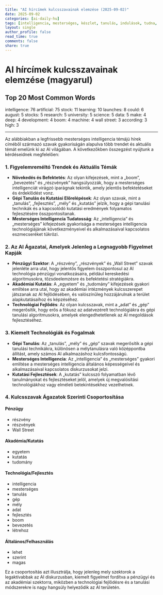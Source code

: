 ```yaml
---
title: "AI hírcímek kulcsszavainak elemzése (2025-09-02)"
date: 2025-09-02
categories: [ai-daily-hu]
tags: [intelligencia, mesterséges, készlet, tanulás, indulások, tudna, augusztus, részvények, kutatás, egyetem, tudomány, adat, készít, mély, fejlesztés, boom, gép, wall street, szerint, magas]
layout: single
author_profile: false
read_time: true
comments: false
share: true
---
```


# AI hírcímek kulcsszavainak elemzése (magyarul)

## Top 20 Most Common Words

intelligence: 76
artificial: 75
stock: 11
learning: 10
launches: 8
could: 6
august: 5
stocks: 5
research: 5
university: 5
science: 5
data: 5
make: 4
deep: 4
development: 4
boom: 4
machine: 4
wall street: 3
according: 3
high: 3

---

Az alábbiakban a legfrissebb mesterséges intelligencia témájú hírek címéből származó szavak gyakoriságán alapulva több trendet és aktuális témát emelünk ki az AI világában. A következőkben összegzést nyújtunk a kérdéseidnek megfelelően:

### 1. Figyelemreméltó Trendek és Aktuális Témák
- **Növekedés és Befektetés**: Az olyan kifejezések, mint a „boom”, „bevezetés” és „részvények” hangsúlyozzák, hogy a mesterséges intelligenciát virágzó iparágnak tekintik, amely jelentős befektetéseket és érdeklődést vonz.
- **Gépi Tanulás és Kutatási Előrelépések**: Az olyan szavak, mint a „tanulás”, „fejlesztés”, „mély” és „kutatás” jelzik, hogy a gépi tanulási technikák és a kapcsolódó kutatási eredmények folyamatos fejlesztésére összpontosítanak.
- **Mesterséges Intelligencia Tudatosság**: Az „intelligencia” és „mesterséges” kifejezések gyakorisága a mesterséges intelligencia technológiájának következményeivel és alkalmazásaival kapcsolatos eszmecseréket tükrözi.

### 2. Az AI Ágazatai, Amelyek Jelenleg a Legnagyobb Figyelmet Kapják
- **Pénzügyi Szektor**: A „részvény”, „részvények” és „Wall Street” szavak jelenléte arra utal, hogy jelentős figyelem összpontosul az AI technológia pénzügyi vonatkozásaira, például kereskedési algoritmusokra, tőzsdeelemzésre és befektetési stratégiákra.
- **Akadémiai Kutatás**: A „egyetem” és „tudomány” kifejezések gyakori említése arra utal, hogy az akadémiai intézmények kulcsszerepet játszanak az AI fejlődésében, és valószínűleg hozzájárulnak a terület alapkutatásaihoz és képzéséhez.
- **Technológiai Fejlődés**: Az olyan kulcsszavak, mint a „adat” és „gép” megerősítik, hogy erős a fókusz az adatvezérelt technológiákra és gépi tanulási algoritmusokra, amelyek elengedhetetlenek az AI megoldások fejlesztéséhez.

### 3. Kiemelt Technológiák és Fogalmak
- **Gépi Tanulás**: Az „tanulás”, „mély” és „gép” szavak megerősítik a gépi tanulási technikákra, különösen a mélytanulásra való középpontba állítást, amely számos AI alkalmazáshoz kulcsfontosságú.
- **Mesterséges Intelligencia**: Az „intelligencia” és „mesterséges” gyakori említése a mesterséges intelligencia általános képességeivel és alkalmazásaival kapcsolatos diskurzusokat jelzi.
- **Kutatási Fejlesztések**: A „kutatás” kulcsszó folyamatban lévő tanulmányokat és fejlesztéseket jelöl, amelyek új megvalósítási technológiákhoz vagy elméleti betekintésekhez vezethetnek.

### 4. Kulcsszavak Ágazatok Szerinti Csoportosítása

#### Pénzügy
- részvény
- részvények
- Wall Street

#### Akadémia/Kutatás
- egyetem
- kutatás
- tudomány

#### Technológia/Fejlesztés
- intelligencia
- mesterséges
- tanulás
- gép
- mély
- adat
- fejlesztés
- boom
- bevezetés
- létrehoz

#### Általános/Felhasználás
- lehet
- szerint
- magas

Ez a csoportosítás azt illusztrálja, hogy jelenleg mely szektorok a legaktívabbak az AI diskurzusban, kiemelt figyelmet fordítva a pénzügyi és az akadémiai szektorra, miközben a technológiai fejlődésre és a tanulási módszerekre is nagy hangsúly helyeződik az AI területén.